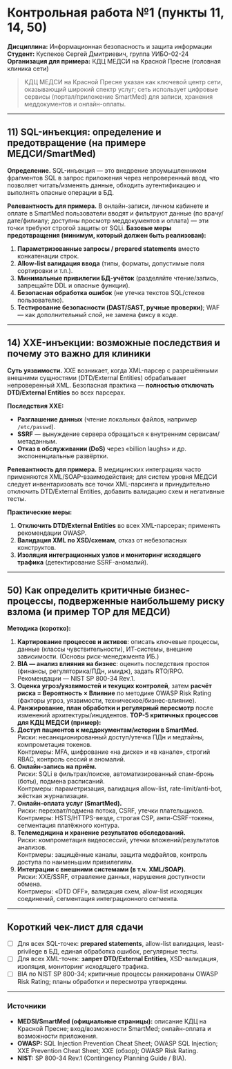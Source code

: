# Контрольная работа №1 (пункты 11, 14, 50)
**Дисциплина:** Информационная безопасность и защита информации  
**Студент:** Куспеков Сергей Дмитриевич, группа УИБО-02-24  
**Организация для примера:** КДЦ МЕДСИ на Красной Пресне (головная клиника сети)  

> КДЦ МЕДСИ на Красной Пресне указан как ключевой центр сети, оказывающий широкий спектр услуг; сеть использует цифровые сервисы (портал/приложение SmartMed) для записи, хранения меддокументов и онлайн-оплаты.

---

## 11) SQL-инъекция: определение и предотвращение (на примере МЕДСИ/SmartMed)

**Определение.** SQL-инъекция — это внедрение злоумышленником фрагментов SQL в запрос приложения через непроверенный ввод, что позволяет читать/изменять данные, обходить аутентификацию и выполнять опасные операции в БД. 

**Релевантность для примера.** В онлайн-записи, личном кабинете и оплате в SmartMed пользователи вводят и фильтруют данные (по врачу/дате/филиалу; доступны просмотр меддокументов и оплата) — эти точки требуют строгой защиты от SQLi.
**Базовые меры предотвращения (минимум, который должен быть реализован):**
1. **Параметризованные запросы / prepared statements** вместо конкатенации строк.
2. **Allow-list валидация ввода** (типы, форматы, допустимые поля сортировки и т.п.). 
3. **Минимальные привилегии БД-учёток** (разделяйте чтение/запись, запрещайте DDL и опасные функции). 
4. **Безопасная обработка ошибок** (не утечка текстов SQL/стеков пользователю). 
5. **Тестирование безопасности (DAST/SAST, ручные проверки)**; WAF — как дополнительный слой, не замена фиксу в коде.

---

## 14) XXE-инъекции: возможные последствия и почему это важно для клиники

**Суть уязвимости.** XXE возникает, когда XML-парсер с разрешёнными внешними сущностями (DTD/External Entities) обрабатывает непроверенный XML. Безопасная практика — **полностью отключать DTD/External Entities** во всех парсерах.

**Последствия XXE:**
- **Разглашение данных** (чтение локальных файлов, например `/etc/passwd`). 
- **SSRF** — вынуждение сервера обращаться к внутренним сервисам/метаданным. 
- **Отказ в обслуживании (DoS)** через «billion laughs» и др. экспоненциальные развёртки.

**Релевантность для примера.** В медицинских интеграциях часто применяются XML/SOAP-взаимодействия; для систем уровня МЕДСИ следует инвентаризовать все точки XML-парсинга и принудительно отключить DTD/External Entities, добавить валидацию схем и негативные тесты. 

**Практические меры:**
1. **Отключить DTD/External Entities** во всех XML-парсерах; применять рекомендации OWASP.
2. **Валидация XML по XSD/схемам**, отказ от небезопасных конструктов. 
3. **Изоляция интеграционных узлов и мониторинг исходящего трафика** (детектирование SSRF-аномалий).

---

## 50) Как определить критичные бизнес-процессы, подверженные наибольшему риску взлома (и пример TOP для МЕДСИ)

**Методика (коротко):**
1. **Картирование процессов и активов**: описать ключевые процессы, данные (классы чувствительности), ИТ-системы, внешние зависимости. (Основы риск-менеджмента ИБ.) 
2. **BIA — анализ влияния на бизнес**: оценить последствия простоя (финансы, регуляторика/ПДн, имидж), задать RTO/RPO. Рекомендации — NIST SP 800-34 Rev.1. 
3. **Оценка угроз/уязвимостей и текущих контролей**, затем **расчёт риска = Вероятность × Влияние** по методике OWASP Risk Rating (факторы угроз, уязвимости, техническое/бизнес-влияние). 
4. **Ранжирование, план обработки и регулярный пересмотр** после изменений архитектуры/инцидентов.
**TOP-5 критичных процессов для КДЦ МЕДСИ (пример):**
1. **Доступ пациентов к меддокументам/истории в SmartMed.**  
   Риски: несанкционированный доступ/утечка ПДн и медтайны, компрометация токенов.  
   Контрмеры: MFA, шифрование «на диске» и «в канале», строгий RBAC, контроль сессий и аномалий. 
2. **Онлайн-запись на приём.**  
   Риски: SQLi в фильтрах/поиске, автоматизированный спам-бронь (боты), подмена расписаний.  
   Контрмеры: параметризация, валидация allow-list, rate-limit/anti-bot, жёсткая журнализация.
3. **Онлайн-оплата услуг (SmartMed).**  
   Риски: перехват/подмена потока, CSRF, утечки плательщиков.  
   Контрмеры: HSTS/HTTPS-везде, строгая CSP, анти-CSRF-токены, сегментация платёжного контура. 
4. **Телемедицина и хранение результатов обследований.**  
   Риски: компрометация видеосессий, утечки вложений/результатов анализов.  
   Контрмеры: защищённые каналы, защита медфайлов, контроль доступа по наименьшим привилегиям. 
5. **Интеграции с внешними системами (в т.ч. XML/SOAP).**  
   Риски: XXE/SSRF, отравление данных, нарушения доступности обмена.  
   Контрмеры: «DTD OFF», валидация схем, allow-list исходящих соединений, сегментация интеграционного сегмента. 

---

## Короткий чек-лист для сдачи

- [ ] Для всех SQL-точек: **prepared statements**, allow-list валидация, least-privilege в БД, единая обработка ошибок, регулярные тесты. 
- [ ] Для всех XML-точек: **запрет DTD/External Entities**, XSD-валидация, изоляция, мониторинг исходящего трафика. 
- [ ] BIA по NIST SP 800-34; критичные процессы ранжированы OWASP Risk Rating; планы обработки и пересмотра утверждены. 

---

### Источники
- **MEDSI/SmartMed (официальные страницы):** описание КДЦ на Красной Пресне; вход/возможности SmartMed; онлайн-оплата и возможности приложения.
- **OWASP:** SQL Injection Prevention Cheat Sheet; OWASP SQL Injection; XXE Prevention Cheat Sheet; XXE (обзор); OWASP Risk Rating. 
- **NIST:** SP 800-34 Rev.1 (Contingency Planning Guide / BIA). 

